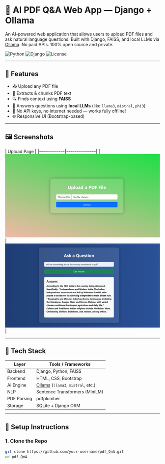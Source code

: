 # 📄 AI PDF Q&A Web App — Django + Ollama

An AI-powered web application that allows users to upload PDF files and ask natural language questions. Built with Django, FAISS, and local LLMs via [Ollama](https://ollama.com). No paid APIs. 100% open source and private.

![Python](https://img.shields.io/badge/Python-3.10%2B-blue?logo=python)
![Django](https://img.shields.io/badge/Django-5.x-success?logo=django)
![License](https://img.shields.io/badge/license-MIT-lightgrey)

---

## 🚀 Features

- 📤 Upload any PDF file
- 🧠 Extracts & chunks PDF text
- 🔍 Finds context using **FAISS**
- 🤖 Answers questions using **local LLMs** (like `llama3`, `mistral`, `phi3`)
- 🧪 No API keys, no internet needed — works fully offline!
- 🌐 Responsive UI (Bootstrap-based)

---

## 🖼️ Screenshots



| Upload Page |
|-------------|---------------|
| ![upload](https://github.com/Varungsin35/PDF-QnA/blob/master/upload.png?raw=true) 
| ![ask](https://github.com/Varungsin35/PDF-QnA/blob/master/ask.png?raw=true) |

---

## 🧰 Tech Stack

| Layer       | Tools / Frameworks                         |
|-------------|---------------------------------------------|
| Backend     | Django, Python, FAISS                      |
| Frontend    | HTML, CSS, Bootstrap                       |
| AI Engine   | [Ollama](https://ollama.com) (`llama3`, `mistral`, etc.) |
| NLP         | Sentence Transformers (MiniLM)             |
| PDF Parsing | pdfplumber                                 |
| Storage     | SQLite + Django ORM                        |

---

## 🔧 Setup Instructions

### 1. Clone the Repo
```bash
git clone https://github.com/your-username/pdf_QnA.git
cd pdf_QnA
